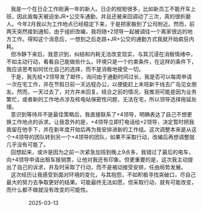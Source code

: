 &nbsp;&nbsp;&nbsp;我是一个在日企工作刚满一年的新人。日企的规矩很多，比如新员工不能开车上班，因此我每天被迫坐JR+公交车通勤，并且还被来回调动了三次，真的很折磨人。今年2月我以为工作地点已经稳定下来，于是把家搬到了公司附近。然而，前两天突然接到通知，由于组织改编，我将随+2领导一起被调往一个离家很远的地方工作。得知这个消息后，一想到之后走路+JR+公交的通勤方式我就开始疯狂内耗。<br>&nbsp;&nbsp;&nbsp;但冷静下来后，我意识到，纠结和内耗无法改变现实，与其沉浸在消极情绪中，不如主动行动，看看自己能做些什么。环境只是一个约束条件，在这样的条件下，我应该思考如何优化自己的选择，而不是消极地接受一切。<br>&nbsp;&nbsp;&nbsp;于是，我先给+2领导发了邮件，询问由于通勤时间过长，我是否可以每周申请一次在宅工作，并在节假日前一天远程办公，以便能赶上末班新干线去广岛见女朋友。然而，一天过去了，对方并未回复。结合之前的情况，我推测可能是因为业务繁忙，或者新的工作地点涉及核电站保密性问题，无法在宅，所以领导选择拖延处理。<br>&nbsp;&nbsp;&nbsp;意识到等待并不是最佳策略后，我直接联系了+4领导，明确表达了自己不想更换工作地点的诉求。让我意外的是，+4领导立即打电话给+2领导，决定暂时把我我留在他手下，并在新年度开始后再为我安排进新的工作组。这次调整本来是从这个+4领导的团队转到另一个+4领导的团队，如果不采取行动，改编后再想调整就几乎没有可能了。<br>&nbsp;&nbsp;&nbsp;回想起来，或许是因为之前一次紧急加班到晚上9点多，我错过了最后的电车，向+4领导申请出租车报销票，让他对我还有印象。但更重要的是，这次我主动提出了自己的诉求，并及时采取了行动，而不是被动接受安排，任由局势发展。<br>&nbsp;&nbsp;&nbsp;这次经历让我感受到面对环境的变化，与其抱怨，不如积极寻找突破口，尽自己最大的努力去争取更好的结果。可能最终无法如愿，但采取行动，就有可能改变，而什么都不做就没有改变的可能性。<br>&nbsp;&nbsp;&nbsp;&nbsp;&nbsp;&nbsp;&nbsp;&nbsp;&nbsp;&nbsp;&nbsp;&nbsp;&nbsp;&nbsp;&nbsp;&nbsp;&nbsp;&nbsp;&nbsp;&nbsp;&nbsp;&nbsp;&nbsp;&nbsp;&nbsp;&nbsp;&nbsp;&nbsp;&nbsp;&nbsp;&nbsp;&nbsp;&nbsp;&nbsp;&nbsp;&nbsp;&nbsp;&nbsp;&nbsp;&nbsp;&nbsp;&nbsp;&nbsp;&nbsp;&nbsp;&nbsp;&nbsp;&nbsp;&nbsp;&nbsp;&nbsp;&nbsp;&nbsp;&nbsp;&nbsp;&nbsp;&nbsp;&nbsp;&nbsp;&nbsp;&nbsp;&nbsp;&nbsp;&nbsp;&nbsp;&nbsp;&nbsp;&nbsp;&nbsp;&nbsp;&nbsp;&nbsp;&nbsp;&nbsp;&nbsp;&nbsp;&nbsp;&nbsp;&nbsp;&nbsp;&nbsp;&nbsp;&nbsp;&nbsp;&nbsp;&nbsp;&nbsp;&nbsp;&nbsp;&nbsp;&nbsp;&nbsp;&nbsp;&nbsp;&nbsp;&nbsp;&nbsp;&nbsp;&nbsp;&nbsp;&nbsp;&nbsp;&nbsp;&nbsp;&nbsp;&nbsp;&nbsp;&nbsp;&nbsp;&nbsp;&nbsp;&nbsp;&nbsp;&nbsp;&nbsp;&nbsp;&nbsp;&nbsp;&nbsp;&nbsp;&nbsp;&nbsp;&nbsp;&nbsp;&nbsp;&nbsp;&nbsp;&nbsp;&nbsp;&nbsp;&nbsp;&nbsp;&nbsp;&nbsp;&nbsp;&nbsp;&nbsp;&nbsp;&nbsp;&nbsp;&nbsp;&nbsp;&nbsp;2025-03-13
